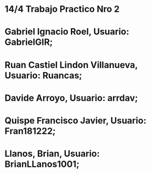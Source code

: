 # 14/4 Trabajo Practico Nro 2
# Gabriel Ignacio Roel, Usuario: GabrielGIR;
# Ruan Castiel Lindon Villanueva, Usuario: Ruancas;
# Davide Arroyo, Usuario: arrdav;
# Quispe Francisco Javier, Usuario: Fran181222;
# Llanos, Brian, Usuario: BrianLLanos1001;